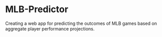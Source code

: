 # MLB-Predictor
Creating a web app for predicting the outcomes of MLB games based on aggregate player performance projections.
